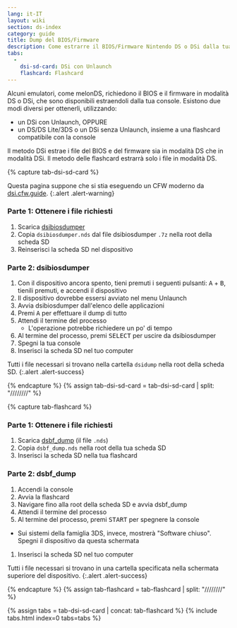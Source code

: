 ```yaml
---
lang: it-IT
layout: wiki
section: ds-index
category: guide
title: Dump del BIOS/Firmware
description: Come estrarre il BIOS/Firmware Nintendo DS o DSi dalla tua console
tabs:
  - 
    dsi-sd-card: DSi con Unlaunch
    flashcard: Flashcard
---
```


Alcuni emulatori, come melonDS, richiedono il BIOS e il firmware in modalità DS o DSi, che sono disponibili estraendoli dalla tua console. Esistono due modi diversi per ottenerli, utilizzando:
- un DSi con Unlaunch, OPPURE
- un DS/DS Lite/3DS o un DSi senza Unlaunch, insieme a una flashcard compatibile con la console

Il metodo DSi estrae i file del BIOS e del firmware sia in modalità DS che in modalità DSi. Il metodo delle flashcard estrarrà solo i file in modalità DS.

{% capture tab-dsi-sd-card %}

Questa pagina suppone che si stia eseguendo un CFW moderno da [dsi.cfw.guide](https://dsi.cfw.guide).
{:.alert .alert-warning}

### Parte 1: Ottenere i file richiesti

1. Scarica [dsibiosdumper](https://melonds.kuribo64.net/downloads/dsibiosdumper.7z)
1. Copia `dsibiosdumper.nds` dal file dsibiosdumper `.7z` nella root della scheda SD
1. Reinserisci la scheda SD nel dispositivo

### Parte 2: dsibiosdumper
1. Con il dispositivo ancora spento, tieni premuti i seguenti pulsanti: <kbd class="face">A</kbd> + <kbd class="face">B</kbd>, tienili premuti, e accendi il dispositivo
1. Il dispositivo dovrebbe essersi avviato nel menu Unlaunch
1. Avvia dsibiosdumper dall'elenco delle applicazioni
1. Premi <kbd class="face">A</kbd> per effettuare il dump di tutto
1. Attendi il termine del processo
    - L'operazione potrebbe richiedere un po' di tempo
1. Al termine del processo, premi <kbd>SELECT</kbd> per uscire da dsibiosdumper
1. Spegni la tua console
1. Inserisci la scheda SD nel tuo computer

Tutti i file necessari si trovano nella cartella `dsidump` nella root della scheda SD.
{:.alert .alert-success}

{% endcapture %}
{% assign tab-dsi-sd-card = tab-dsi-sd-card | split: "////////" %}

{% capture tab-flashcard %}

### Parte 1: Ottenere i file richiesti

1. Scarica [dsbf_dump](https://github.com/DS-Homebrew/dsbf_dump/releases/latest) (il file `.nds`)
1. Copia `dsbf_dump.nds` nella root della tua scheda SD
1. Inserisci la scheda SD nella tua flashcard

### Parte 2: dsbf_dump
1. Accendi la console
1. Avvia la flashcard
1. Navigare fino alla root della scheda SD e avvia dsbf_dump
1. Attendi il termine del processo
1. Al termine del processo, premi <kbd>START</kbd> per spegnere la console
  - Sui sistemi della famiglia 3DS, invece, mostrerà "Software chiuso". Spegni il dispositivo da questa schermata
1. Inserisci la scheda SD nel tuo computer

Tutti i file necessari si trovano in una cartella specificata nella schermata superiore del dispositivo.
{:.alert .alert-success}

{% endcapture %}
{% assign tab-flashcard = tab-flashcard | split: "////////" %}

{% assign tabs = tab-dsi-sd-card | concat: tab-flashcard %}
{% include tabs.html index=0 tabs=tabs %}
